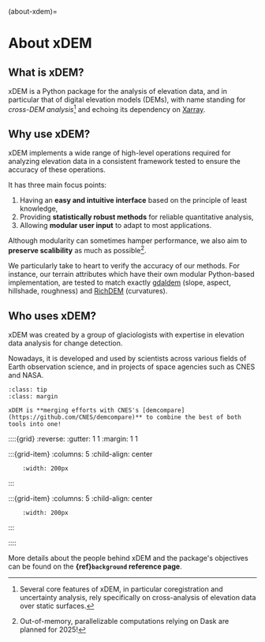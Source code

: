 (about-xdem)=

# About xDEM

## What is xDEM?

xDEM is a Python package for the analysis of elevation data, and in particular that of digital elevation models (DEMs),
with name standing for _cross-DEM analysis_[^sn1] and echoing its dependency on [Xarray](https://docs.xarray.dev/en/stable/).

[^sn1]: Several core features of xDEM, in particular coregistration and uncertainty analysis, rely specifically on cross-analysis of elevation data over static surfaces.

## Why use xDEM?

xDEM implements a wide range of high-level operations required for analyzing elevation data in a consistent framework
tested to ensure the accuracy of these operations.

It has three main focus points:

1. Having an **easy and intuitive interface** based on the principle of least knowledge,
2. Providing **statistically robust methods** for reliable quantitative analysis,
3. Allowing **modular user input** to adapt to most applications.

Although modularity can sometimes hamper performance, we also aim to **preserve scalibility** as much as possible[^sn2].

[^sn2]: Out-of-memory, parallelizable computations relying on Dask are planned for 2025!

We particularly take to heart to verify the accuracy of our methods. For instance, our terrain attributes
which have their own modular Python-based implementation, are tested to match exactly
[gdaldem](https://gdal.org/programs/gdaldem.html) (slope, aspect, hillshade, roughness) and
[RichDEM](https://richdem.readthedocs.io/en/latest/) (curvatures).

## Who uses xDEM?

xDEM was created by a group of glaciologists with expertise in elevation data analysis for change detection.

Nowadays, it is developed and used by scientists across various fields of Earth observation science, and in projects of
space agencies such as CNES and NASA.

```{note}
:class: tip
:class: margin

xDEM is **merging efforts with CNES's [demcompare](https://github.com/CNES/demcompare)** to combine the best of both tools into one!
```

::::{grid}
:reverse:
:gutter: 1 1
:margin: 1 1

:::{grid-item}
:columns: 5
:child-align: center

```{image} ./_static/nasa_logo.svg
    :width: 200px
```

:::


:::{grid-item}
:columns: 5
:child-align: center

```{image} ./_static/cnes_logo.svg
    :width: 200px
```

:::


::::

More details about the people behind xDEM and the package's objectives can be found on the **{ref}`background` reference
page**.
